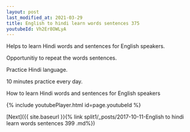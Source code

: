 ```yaml
---
layout: post
last_modified_at: 2021-03-29
title: English to hindi learn words sentences 375 
youtubeId: Vh2Er8OWLyA
---
```

 
 
Helps to learn Hindi words and sentences for English speakers.

Opportunitiy to repeat the words sentences. 

Practice Hindi language. 
 
10 minutes practice every day. 
 
How to learn Hindi words and sentences for English speakers 
 
{% include youtubePlayer.html id=page.youtubeId %}
 
 
[Next]({{ site.baseurl }}{% link  split1/_posts/2017-10-11-English to hindi learn words sentences 399 .md%})
 
